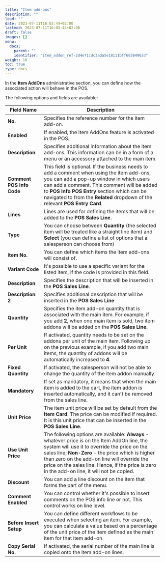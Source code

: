 ```yaml
---
title: "Item add-ons"
description: ""
lead: ""
date: 2023-07-11T16:03:44+02:00
lastmod: 2023-07-11T16:03:44+02:00
draft: false
images: []
menu:
  docs:
    parent: ""
    identifier: "item_addon_ref-2d4e71cdc3ada5e18111bff60384962d"
weight: 18
toc: true
type: docs
---
```

In the **Item AddOns** administrative section, you can define how the associated action will behave in the POS. 

The following options and fields are available:


| Field Name      | Description |
| ----------- | ----------- |
| **No.** | Specifies the reference number for the item add-on. |
| **Enabled** | If enabled, the Item AddOns feature is activated in the POS. |
| **Description** | Specifies additional information about the item add-ons. This information can be in a form of a menu or an accessory attached to the main item. |
| **Comment POS Info Code** | This field is optional. If the business needs to add a comment when using the item add-ons, you can add a pop-up window in which users can add a comment. This comment will be added to **POS Info POS Entry** section which can be navigated to from the **Related** dropdown of the relevant **POS Entry Card**. |
| **Lines** | Lines are used for defining the items that will be added to the **POS Sales Line**. |
| **Type** | You can choose between **Quantity** (the selected item will be treated like a straight line item) and **Select** (you can define a list of options that a salesperson can choose from) |
| **Item No.** | You can define which items the item add-ons will consist of. |
| **Variant Code** | It's possible to use a specific variant for the listed item, if the code is provided in this field. |
| **Description** | Specifies the description that will be inserted in the **POS Sales Line**. |
| **Description 2** | Specifies additional description that will be inserted in the **POS Sales Line** | 
| **Quantity** | Specifies the item add-on quantity that is associated with the main item. For example, if you add **2**, when one main item is sold, two item addons will be added on the **POS Sales Line**. | 
| **Per Unit** | If activated, quantity needs to be set on the addons per unit of the main item. Following up on the previous example, if you add two main items, the quantity of addons will be automatically increased to **4**. |
| **Fixed Quantity** | If activated, the salesperson will not be able to change the quantity of the item addon manually. |
| **Mandatory** | If set as mandatory, it means that when the main item is added to the cart, the item addon is inserted automatically, and it can't be removed from the sales line. | 
| **Unit Price** | The item unit price will be set by default from the **Item Card**. The price can be modified if required. It is this unit price that can be inserted in the **POS Sales Line**. |
| **Use Unit Price** | The following options are available: **Always** - whatever price is on the Item AddOn line, the system will use it to override the price on the sales line; **Non-Zero** - the price which is higher than zero on the add-on line will override the price on the sales line. Hence, if the price is zero in the add-on line, it will not be copied. | 
| **Discount** | You can add a line discount on the item that forms the part of the menu. |
| **Comment Enabled** | You can control whether it's possible to insert comments on the POS info line or not. This control works on line level. |
| **Before Insert Setup** | You can define different workflows to be executed when selecting an item. For example, you can calculate a value based on a percentage of the unit price of the item defined as the main item for that item add-on. | 
| **Copy Serial No.** | If activated, the serial number of the main line is copied onto the item add-on lines. | 
